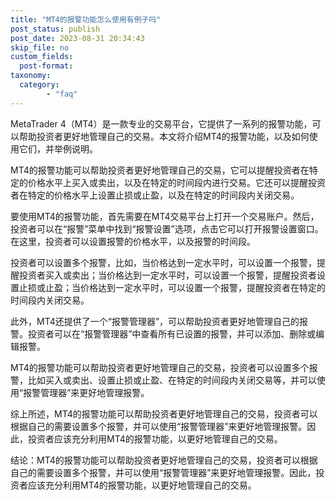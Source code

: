 ```yaml
---
title: "MT4的报警功能怎么使用有例子吗"
post_status: publish
post_date: 2023-08-31 20:34:43
skip_file: no
custom_fields: 
  post-format: 
taxonomy:
  category:
        - "faq"
---
```


MetaTrader 4（MT4）是一款专业的交易平台，它提供了一系列的报警功能，可以帮助投资者更好地管理自己的交易。本文将介绍MT4的报警功能，以及如何使用它们，并举例说明。

MT4的报警功能可以帮助投资者更好地管理自己的交易，它可以提醒投资者在特定的价格水平上买入或卖出，以及在特定的时间段内进行交易。它还可以提醒投资者在特定的价格水平上设置止损或止盈，以及在特定的时间段内关闭交易。

要使用MT4的报警功能，首先需要在MT4交易平台上打开一个交易账户。然后，投资者可以在“报警”菜单中找到“报警设置”选项，点击它可以打开报警设置窗口。在这里，投资者可以设置报警的价格水平，以及报警的时间段。

投资者可以设置多个报警，比如，当价格达到一定水平时，可以设置一个报警，提醒投资者买入或卖出；当价格达到一定水平时，可以设置一个报警，提醒投资者设置止损或止盈；当价格达到一定水平时，可以设置一个报警，提醒投资者在特定的时间段内关闭交易。

此外，MT4还提供了一个“报警管理器”，可以帮助投资者更好地管理自己的报警。投资者可以在“报警管理器”中查看所有已设置的报警，并可以添加、删除或编辑报警。

MT4的报警功能可以帮助投资者更好地管理自己的交易，投资者可以设置多个报警，比如买入或卖出、设置止损或止盈、在特定的时间段内关闭交易等，并可以使用“报警管理器”来更好地管理报警。

综上所述，MT4的报警功能可以帮助投资者更好地管理自己的交易，投资者可以根据自己的需要设置多个报警，并可以使用“报警管理器”来更好地管理报警。因此，投资者应该充分利用MT4的报警功能，以更好地管理自己的交易。

结论：MT4的报警功能可以帮助投资者更好地管理自己的交易，投资者可以根据自己的需要设置多个报警，并可以使用“报警管理器”来更好地管理报警。因此，投资者应该充分利用MT4的报警功能，以更好地管理自己的交易。
